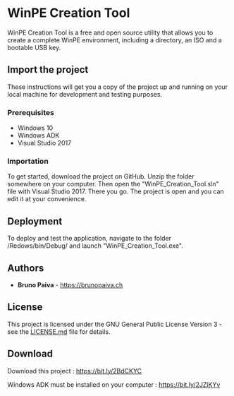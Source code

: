 # WinPE Creation Tool

WinPE Creation Tool is a free and open source utility that allows you to create a complete WinPE environment, including a directory, an ISO and a bootable USB key.

## Import the project

These instructions will get you a copy of the project up and running on your local machine for development and testing purposes.

### Prerequisites

- Windows 10
- Windows ADK
- Visual Studio 2017

### Importation

To get started, download the project on GitHub. Unzip the folder somewhere on your computer. Then open the "WinPE_Creation_Tool.sln" file with Visual Studio 2017. There you go. The project is open and you can edit it at your convenience.

## Deployment

To deploy and test the application, navigate to the folder /Redows/bin/Debug/ and launch "WinPE_Creation_Tool.exe".

## Authors

* **Bruno Paiva** - https://brunopaiva.ch

## License

This project is licensed under the GNU General Public License Version 3 - see the [LICENSE.md](LICENSE.md) file for details.

## Download

Download this project : https://bit.ly/2BdCKYC

Windows ADK must be installed on your computer : https://bit.ly/2JZlKYv
